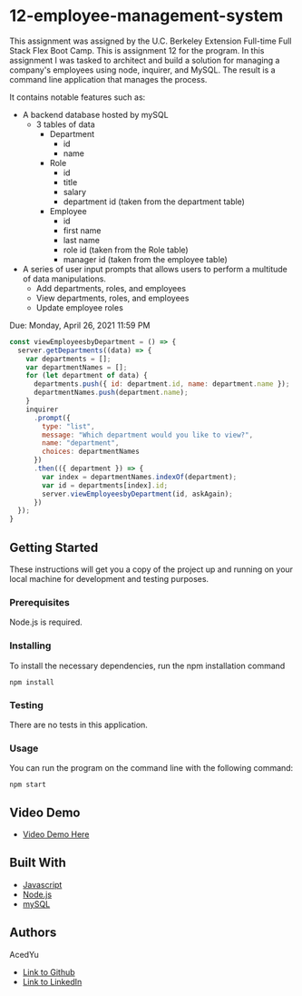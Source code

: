 # 12-employee-management-system
This assignment was assigned by the U.C. Berkeley Extension Full-time Full Stack Flex Boot Camp.
This is assignment 12 for the program. In this assignment I was tasked to architect and build a solution for managing a company's employees using node, inquirer, and MySQL. The result is a command line application that manages the process.

It contains notable features such as:
- A backend database hosted by mySQL
  - 3 tables of data
    - Department
      - id
      - name
    - Role
      - id
      - title
      - salary
      - department id (taken from the department table)
    - Employee
      - id
      - first name
      - last name
      - role id (taken from the Role table)
      - manager id (taken from the employee table)
- A series of user input prompts that allows users to perform a multitude of data manipulations.
  - Add departments, roles, and employees
  - View departments, roles, and employees
  - Update employee roles

Due: Monday, April 26, 2021 11:59 PM
```js
const viewEmployeesbyDepartment = () => {
  server.getDepartments((data) => {
    var departments = [];
    var departmentNames = [];
    for (let department of data) {
      departments.push({ id: department.id, name: department.name });
      departmentNames.push(department.name);
    }
    inquirer
      .prompt({
        type: "list",
        message: "Which department would you like to view?",
        name: "department",
        choices: departmentNames
      })
      .then(({ department }) => {
        var index = departmentNames.indexOf(department);
        var id = departments[index].id;
        server.viewEmployeesbyDepartment(id, askAgain);
      })
  });
}
```

## Getting Started

These instructions will get you a copy of the project up and running on your local machine for development and testing purposes.

### Prerequisites

Node.js is required.

### Installing
To install the necessary dependencies, run the npm installation command
```
npm install
```

### Testing
There are no tests in this application.

### Usage
You can run the program on the command line with the following command:
```
npm start
```

## Video Demo
* [Video Demo Here](https://youtu.be/4TaXQXvfCSk)

## Built With

* [Javascript](https://developer.mozilla.org/en-US/docs/Web/JavaScript)
* [Node.js](https://nodejs.org/en/docs/)
* [mySQL](https://dev.mysql.com/doc/)

## Authors
AcedYu
- [Link to Github](https://github.com/AcedYu)
- [Link to LinkedIn](https://www.linkedin.com/in/alex-yu-3712811b9/)